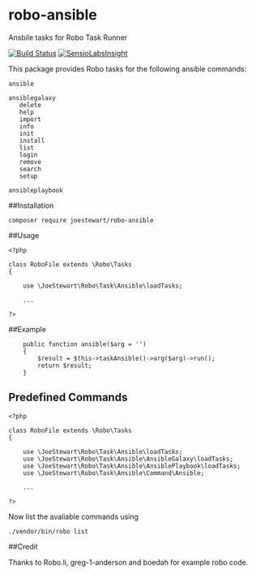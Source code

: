 # robo-ansible
Ansbile tasks for Robo Task Runner

[![Build Status](https://travis-ci.org/joestewart/robo-ansible.svg?branch=master)](https://travis-ci.org/joestewart/robo-ansible)
[![SensioLabsInsight](https://insight.sensiolabs.com/projects/9dcbc05a-c554-47c0-afeb-a106e75c409e/mini.png)](https://insight.sensiolabs.com/projects/9dcbc05a-c554-47c0-afeb-a106e75c409e)

This package provides Robo tasks for the following ansible commands:
                          
    ansible

    ansiblegalaxy
       delete
       help 
       import
       info 
       init
       install
       list
       login
       remove
       search
       setup
  
    ansibleplaybook

##Installation

```
composer require joestewart/robo-ansible
```
     
##Usage

```
<?php

class RoboFile extends \Robo\Tasks
{

    use \JoeStewart\Robo\Task\Ansible\loadTasks;
    
    ...
    
?>
```

##Example


```    
    public function ansible($arg = '')
    {
        $result = $this->taskAnsible()->arg($arg)->run();
        return $result;
    }
```

## Predefined Commands

```
<?php

class RoboFile extends \Robo\Tasks
{

    use \JoeStewart\Robo\Task\Ansible\loadTasks;
    use \JoeStewart\Robo\Task\Ansible\AnsibleGalaxy\loadTasks;
    use \JoeStewart\Robo\Task\Ansible\AnsiblePlaybook\loadTasks;
    use \JoeStewart\Robo\Task\Ansible\Command\Ansible;
    
    ...
    
?>
```

Now list the avaliable commands using
```
./vendor/bin/robo list
```

##Credit

Thanks to Robo.li, greg-1-anderson and boedah for example robo code.

